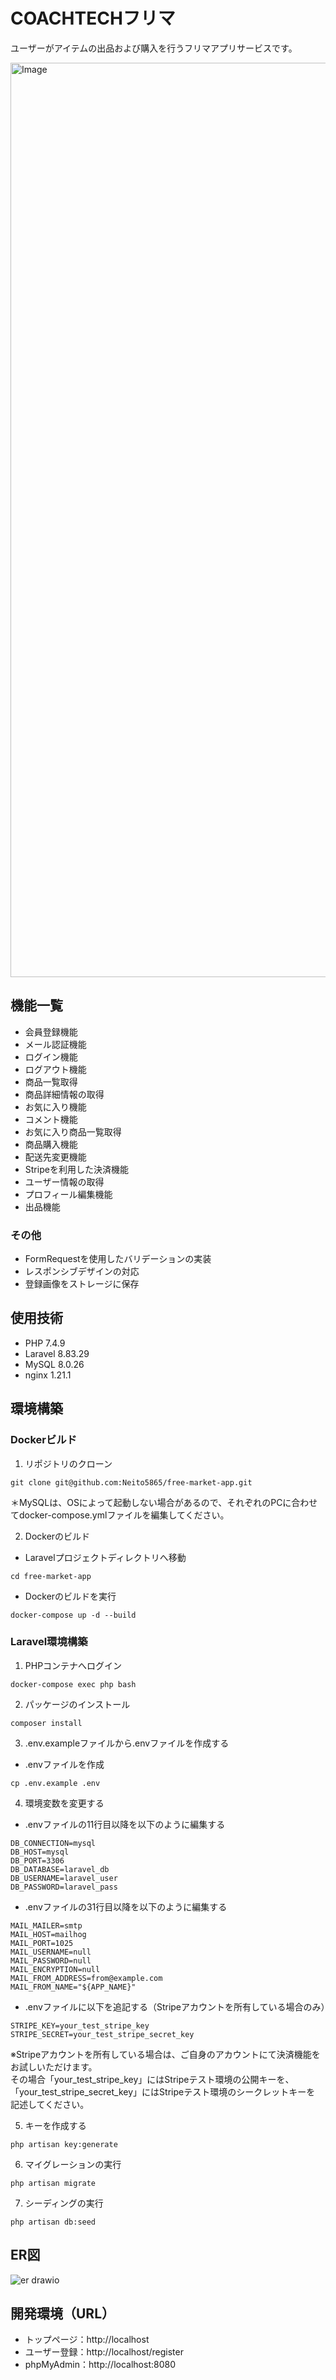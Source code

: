 # COACHTECHフリマ
ユーザーがアイテムの出品および購入を行うフリマアプリサービスです。

<img width="1463" alt="Image" src="https://github.com/user-attachments/assets/3b1fc9e1-c9e7-4f63-95bb-ab24b7e98cfc" />

## 機能一覧
 - 会員登録機能
 - メール認証機能
 - ログイン機能
 - ログアウト機能
 - 商品一覧取得
 - 商品詳細情報の取得
 - お気に入り機能
 - コメント機能
 - お気に入り商品一覧取得
 - 商品購入機能
 - 配送先変更機能
 - Stripeを利用した決済機能
 - ユーザー情報の取得
 - プロフィール編集機能
 - 出品機能

### その他
 - FormRequestを使用したバリデーションの実装
 - レスポンシブデザインの対応
 - 登録画像をストレージに保存

## 使用技術
 - PHP 7.4.9
 - Laravel 8.83.29
 - MySQL 8.0.26
 - nginx 1.21.1

## 環境構築
### Dockerビルド
1. リポジトリのクローン
```
git clone git@github.com:Neito5865/free-market-app.git
```
＊MySQLは、OSによって起動しない場合があるので、それぞれのPCに合わせてdocker-compose.ymlファイルを編集してください。

2. Dockerのビルド
 - Laravelプロジェクトディレクトリへ移動
```
cd free-market-app
```
 - Dockerのビルドを実行
```
docker-compose up -d --build
```

### Laravel環境構築
1. PHPコンテナへログイン
```
docker-compose exec php bash
```

2. パッケージのインストール
```
composer install
```

3. .env.exampleファイルから.envファイルを作成する
 - .envファイルを作成
```
cp .env.example .env
```

4. 環境変数を変更する
 - .envファイルの11行目以降を以下のように編集する
```
DB_CONNECTION=mysql
DB_HOST=mysql
DB_PORT=3306
DB_DATABASE=laravel_db
DB_USERNAME=laravel_user
DB_PASSWORD=laravel_pass
```
 - .envファイルの31行目以降を以下のように編集する
```
MAIL_MAILER=smtp
MAIL_HOST=mailhog
MAIL_PORT=1025
MAIL_USERNAME=null
MAIL_PASSWORD=null
MAIL_ENCRYPTION=null
MAIL_FROM_ADDRESS=from@example.com
MAIL_FROM_NAME="${APP_NAME}"
```
 - .envファイルに以下を追記する（Stripeアカウントを所有している場合のみ）
```
STRIPE_KEY=your_test_stripe_key
STRIPE_SECRET=your_test_stripe_secret_key
```
※Stripeアカウントを所有している場合は、ご自身のアカウントにて決済機能をお試しいただけます。  
その場合「your_test_stripe_key」にはStripeテスト環境の公開キーを、  
「your_test_stripe_secret_key」にはStripeテスト環境のシークレットキーを
記述してください。

5. キーを作成する
```
php artisan key:generate
```

6. マイグレーションの実行
```
php artisan migrate
```

7. シーディングの実行
```
php artisan db:seed
```

## ER図
![er drawio](https://github.com/user-attachments/assets/94f17325-ef9b-4e55-a3e3-114489b46f1d)

## 開発環境（URL）
 - トップページ：http://localhost
 - ユーザー登録：http://localhost/register
 - phpMyAdmin：http://localhost:8080
